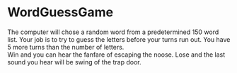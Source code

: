 # WordGuessGame
The computer will chose a random word from a predetermined 150 word list.
Your job is to try to guess the letters before your turns run out.
You have 5 more turns than the number of letters.  
Win and you can hear the fanfare of escaping the noose.
Lose and the last sound you hear will be swing of the trap door. 
